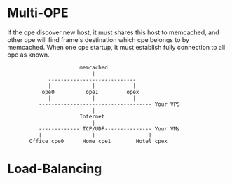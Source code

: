 # Multi-OPE
If the ope discover new host, it must shares this host to memcached, and other ope will find frame's destination which cpe belongs to by memcached. When one cpe startup, it must establish fully connection to all ope as known.
 
                           memcached            
                               |                 
                 ----------------------------  
                 |             |            |    
               ope0          ope1         opex  
                 |             |            |    
              ------------------------------------ Your VPS
                               |
                           Internet
                               |
              ------------- TCP/UDP--------------- Your VMs
              |                |                 |
           Office cpe0      Home cpe1        Hotel cpex


# Load-Balancing
